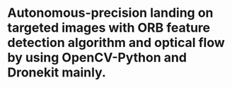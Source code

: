 # Autonomous-precision landing on targeted images with ORB feature detection algorithm and optical flow by using OpenCV-Python and Dronekit mainly.
